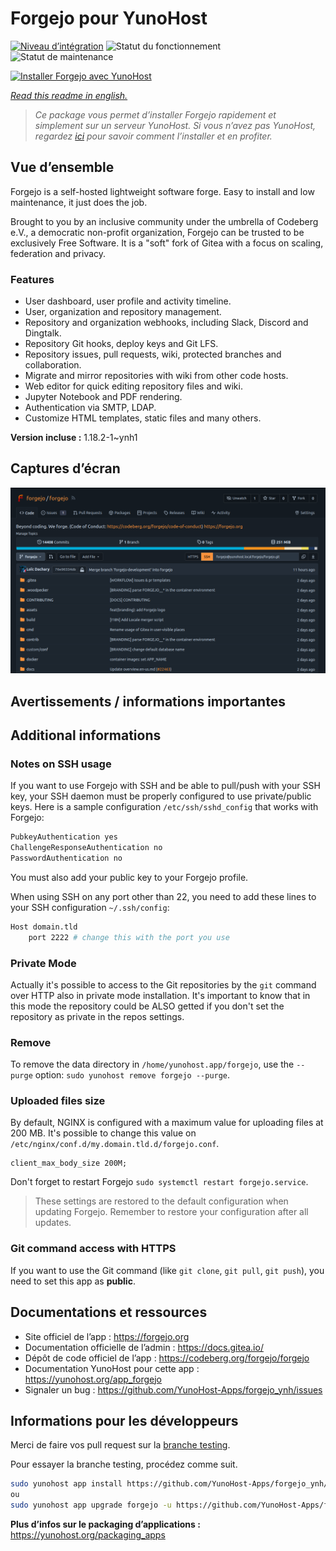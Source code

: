 <!--
N.B.: This README was automatically generated by https://github.com/YunoHost/apps/tree/master/tools/README-generator
It shall NOT be edited by hand.
-->

# Forgejo pour YunoHost

[![Niveau d’intégration](https://dash.yunohost.org/integration/forgejo.svg)](https://dash.yunohost.org/appci/app/forgejo) ![Statut du fonctionnement](https://ci-apps.yunohost.org/ci/badges/forgejo.status.svg) ![Statut de maintenance](https://ci-apps.yunohost.org/ci/badges/forgejo.maintain.svg)

[![Installer Forgejo avec YunoHost](https://install-app.yunohost.org/install-with-yunohost.svg)](https://install-app.yunohost.org/?app=forgejo)

*[Read this readme in english.](./README.md)*

> *Ce package vous permet d’installer Forgejo rapidement et simplement sur un serveur YunoHost.
Si vous n’avez pas YunoHost, regardez [ici](https://yunohost.org/#/install) pour savoir comment l’installer et en profiter.*

## Vue d’ensemble

Forgejo is a self-hosted lightweight software forge. Easy to install and low maintenance, it just does the job.

Brought to you by an inclusive community under the umbrella of Codeberg e.V., a democratic non-profit organization, Forgejo can be trusted to be exclusively Free Software. It is a "soft" fork of Gitea with a focus on scaling, federation and privacy. 

### Features

- User dashboard, user profile and activity timeline.
- User, organization and repository management.
- Repository and organization webhooks, including Slack, Discord and Dingtalk.
- Repository Git hooks, deploy keys and Git LFS.
- Repository issues, pull requests, wiki, protected branches and collaboration.
- Migrate and mirror repositories with wiki from other code hosts.
- Web editor for quick editing repository files and wiki.
- Jupyter Notebook and PDF rendering.
- Authentication via SMTP, LDAP.
- Customize HTML templates, static files and many others.


**Version incluse :** 1.18.2-1~ynh1

## Captures d’écran

![Capture d’écran de Forgejo](./doc/screenshots/screenshot.png)

## Avertissements / informations importantes

## Additional informations

### Notes on SSH usage

If you want to use Forgejo with SSH and be able to pull/push with your SSH key, your SSH daemon must be properly configured to use private/public keys. Here is a sample configuration `/etc/ssh/sshd_config` that works with Forgejo:

```bash
PubkeyAuthentication yes
ChallengeResponseAuthentication no
PasswordAuthentication no
```

You must also add your public key to your Forgejo profile.

When using SSH on any port other than 22, you need to add these lines to your SSH configuration `~/.ssh/config`:

```bash
Host domain.tld
    port 2222 # change this with the port you use
```

### Private Mode

Actually it's possible to access to the Git repositories by the `git` command over HTTP also in private mode installation. It's important to know that in this mode the repository could be ALSO getted if you don't set the repository as private in the repos settings.

### Remove

To remove the data directory in `/home/yunohost.app/forgejo`, use the `--purge` option:
`sudo yunohost remove forgejo --purge`.

### Uploaded files size
By default, NGINX is configured with a maximum value for uploading files at 200 MB. It's possible to change this value on `/etc/nginx/conf.d/my.domain.tld.d/forgejo.conf`.
```
client_max_body_size 200M;
```
Don't forget to restart Forgejo `sudo systemctl restart forgejo.service`.

> These settings are restored to the default configuration when updating Forgejo. Remember to restore your configuration after all updates.

### Git command access with HTTPS

If you want to use the Git command (like `git clone`, `git pull`, `git push`), you need to set this app as **public**.


## Documentations et ressources

* Site officiel de l’app : <https://forgejo.org>
* Documentation officielle de l’admin : <https://docs.gitea.io/>
* Dépôt de code officiel de l’app : <https://codeberg.org/forgejo/forgejo>
* Documentation YunoHost pour cette app : <https://yunohost.org/app_forgejo>
* Signaler un bug : <https://github.com/YunoHost-Apps/forgejo_ynh/issues>

## Informations pour les développeurs

Merci de faire vos pull request sur la [branche testing](https://github.com/YunoHost-Apps/forgejo_ynh/tree/testing).

Pour essayer la branche testing, procédez comme suit.

``` bash
sudo yunohost app install https://github.com/YunoHost-Apps/forgejo_ynh/tree/testing --debug
ou
sudo yunohost app upgrade forgejo -u https://github.com/YunoHost-Apps/forgejo_ynh/tree/testing --debug
```

**Plus d’infos sur le packaging d’applications :** <https://yunohost.org/packaging_apps>